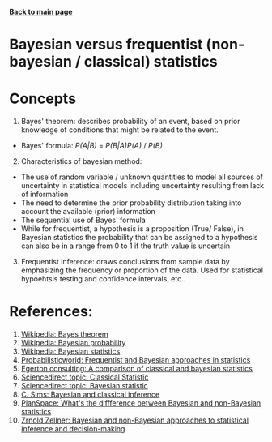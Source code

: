 **[Back to main page](https://yolanda-ht.github.io/BioinformaticsRandomSeed/)**

# Bayesian versus frequentist (non-bayesian / classical) statistics

# Concepts
1. Bayes' theorem: describes probability of an event, based on prior knowledge of conditions that might be related to the event.
  - Bayes' formula: *P(A|B)* = *P(B|A)P(A)* / *P(B)*
2. Characteristics of bayesian method:
  - The use of random variable / unknown quantities to model all sources of uncertainty in statistical models including uncertainty resulting from lack of information
  - The need to determine the prior probability distribution taking into account the available (prior) information
  - The sequential use of Bayes' formula
  - While for frequentist, a hypothesis is a proposition (True/ False), in Bayesian statistics the probability that can be assigned to a hypothesis can also be in a range from 0 to 1 if the truth value is uncertain
3. Frequentist inference: draws conclusions from sample data by emphasizing the frequency or proportion of the data. Used for statistical hypoehtsis testing and confidence intervals, etc..
  
# References:
1. [Wikipedia: Bayes theorem](https://en.wikipedia.org/wiki/Bayes%27_theorem)
2. [Wikipedia: Bayesian probability](https://en.wikipedia.org/wiki/Bayes%27_theorem)
3. [Wikipedia: Bayesian statistics](https://en.wikipedia.org/wiki/Bayesian_statistics)
4. [Probabilisticworld: Frequentist and Bayesian approaches in statistics](https://www.probabilisticworld.com/frequentist-bayesian-approaches-inferential-statistics/)
5. [Egerton consulting: A comparison of classical and bayesian statistics](https://egertonconsulting.com/a-comparison-of-classical-and-bayesian-statistics/?doing_wp_cron=1589149679.1161630153656005859375)
6. [Sciencedirect topic: Classical Statistic](https://www.sciencedirect.com/topics/mathematics/classical-statistic)
7. [Sciencedirect topic: Bayesian statistic](https://www.sciencedirect.com/topics/mathematics/bayesian-statistics)
8. [C. Sims: Bayesian and classical inference](http://sims.princeton.edu/yftp/Times02/BCinf.pdf)
9. [PlanSpace: What's the diffference between Bayesian and non-Bayesian statistics](https://planspace.org/2013/11/11/whats-the-difference-between-bayesian-and-non-bayesian-statistics/)
10. [Zrnold Zellner: Bayesian and non-Bayesian approaches to statistical inference and decision-making](https://planspace.org/2013/11/11/whats-the-difference-between-bayesian-and-non-bayesian-statistics/)
